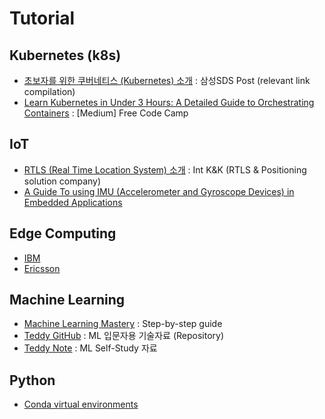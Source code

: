 # Tutorial

## Kubernetes (k8s) 
- [초보자를 위한 쿠버네티스 (Kubernetes) 소개](https://m.post.naver.com/viewer/postView.nhn?volumeNo=14749083&memberNo=36733075&vType=VERTICAL) : 삼성SDS Post (relevant link compilation)
- [Learn Kubernetes in Under 3 Hours: A Detailed Guide to Orchestrating Containers](https://medium.com/free-code-camp/learn-kubernetes-in-under-3-hours-a-detailed-guide-to-orchestrating-containers-114ff420e882) : [Medium] Free Code Camp   

## IoT
- [RTLS (Real Time Location System) 소개](https://blog.naver.com/intknk2) : Int K&K (RTLS & Positioning solution company)  
- [A Guide To using IMU (Accelerometer and Gyroscope Devices) in Embedded Applications](http://www.starlino.com/imu_guide.html)  

## Edge Computing 
- [IBM](https://www.ibm.com/cloud/edge-computing)
- [Ericsson](https://www.ericsson.com/en/digital-services/edge-computing)  

## Machine Learning
- [Machine Learning Mastery](https://machinelearningmastery.com/start-here/) : Step-by-step guide
- [Teddy GitHub](https://github.com/teddylee777/machine-learning) : ML 입문자용 기술자료 (Repository) 
- [Teddy Note](https://teddylee777.github.io/) : ML Self-Study 자료

## Python
- [Conda virtual environments](https://conda.io/projects/conda/en/latest/user-guide/tasks/manage-environments.html#creating-an-environment-with-commands)  

